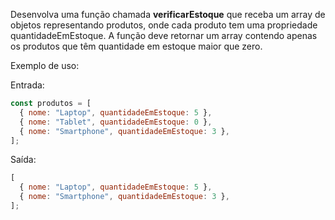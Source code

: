 Desenvolva uma função chamada **verificarEstoque** que receba um array de objetos representando produtos, onde cada produto tem uma propriedade quantidadeEmEstoque. A função deve retornar um array contendo apenas os produtos que têm quantidade em estoque maior que zero.

Exemplo de uso:

Entrada:

```js
const produtos = [
  { nome: "Laptop", quantidadeEmEstoque: 5 },
  { nome: "Tablet", quantidadeEmEstoque: 0 },
  { nome: "Smartphone", quantidadeEmEstoque: 3 },
];
```

Saída:

```js
[
  { nome: "Laptop", quantidadeEmEstoque: 5 },
  { nome: "Smartphone", quantidadeEmEstoque: 3 },
];
```
